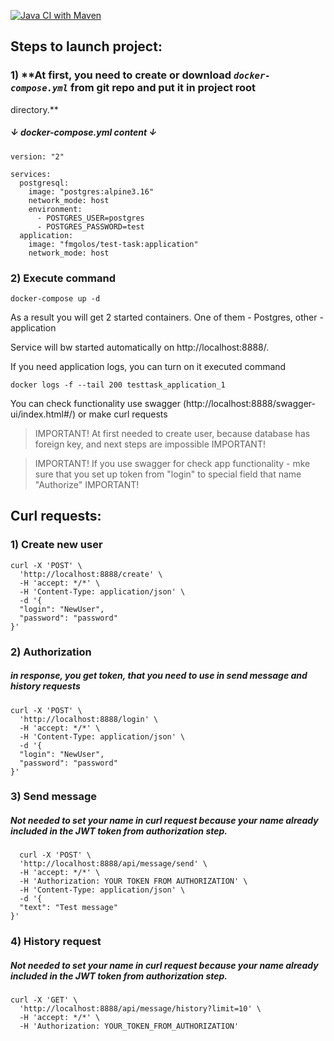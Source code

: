 [![Java CI with Maven](https://github.com/fmgolos/TestTask/actions/workflows/maven.yml/badge.svg)](https://github.com/fmgolos/TestTask/actions/workflows/maven.yml)

## Steps to launch project:

### 1) **At first, you need to create or download  **_`docker-compose.yml`_** from git repo and put it in project root
directory.**

##### ↓ docker-compose.yml content ↓

```aidl
version: "2"

services:
  postgresql:
    image: "postgres:alpine3.16"
    network_mode: host
    environment:
      - POSTGRES_USER=postgres
      - POSTGRES_PASSWORD=test
  application:
    image: "fmgolos/test-task:application"
    network_mode: host
```

### 2) **Execute command**

```console
docker-compose up -d
```

As a result you will get 2 started containers. One of them - Postgres, other -application

Service will bw started automatically on http://localhost:8888/.

If you need application logs, you can turn on it executed command

```console
docker logs -f --tail 200 testtask_application_1
```

You can check functionality use swagger (http://localhost:8888/swagger-ui/index.html#/)
or make curl requests
> IMPORTANT! At first needed to create user, because database has foreign key, and next steps are impossible IMPORTANT!

> IMPORTANT! If you use swagger for check app functionality - mke sure that you set up token from "login" to special
> field that name "Authorize" IMPORTANT!

## Curl requests:

### 1) Create new user

```console
curl -X 'POST' \
  'http://localhost:8888/create' \
  -H 'accept: */*' \
  -H 'Content-Type: application/json' \
  -d '{
  "login": "NewUser",
  "password": "password"
}'
```
### 2) Authorization 
##### in response, you get token, that you need to use in send message and history requests

```console
curl -X 'POST' \
  'http://localhost:8888/login' \
  -H 'accept: */*' \
  -H 'Content-Type: application/json' \
  -d '{
  "login": "NewUser",
  "password": "password"
}'
```
### 3) Send message

##### Not needed to set your name in curl request because your name already included in the JWT token from authorization step.

```console
  curl -X 'POST' \
  'http://localhost:8888/api/message/send' \
  -H 'accept: */*' \
  -H 'Authorization: YOUR TOKEN FROM AUTHORIZATION' \
  -H 'Content-Type: application/json' \
  -d '{
  "text": "Test message"
}'
```
### 4) History request

##### Not needed to set your name in curl request because your name already included in the JWT token from authorization step.
```console
curl -X 'GET' \
  'http://localhost:8888/api/message/history?limit=10' \
  -H 'accept: */*' \
  -H 'Authorization: YOUR_TOKEN_FROM_AUTHORIZATION'
```

